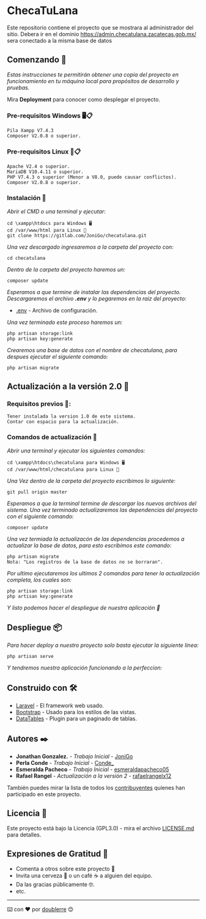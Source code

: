 # ChecaTuLana

Este repositorio contiene el proyecto que se mostrara al administrador del sitio. Debera ir en el dominio https://admin.checatulana.zacatecas.gob.mx/ sera conectado a la misma base de datos

## Comenzando 🚀

_Estas instrucciones te permitirán obtener una copia del proyecto en funcionamiento en tu máquina local para propósitos de desarrollo y pruebas._

Mira **Deployment** para conocer como desplegar el proyecto.


### Pre-requisitos Windows 🖥️📋

```
Pila Xampp V7.4.3
Composer V2.0.8 o superior.
```

### Pre-requisitos Linux 🐧📋

```
Apache V2.4 o superior.
MariaDB V10.4.11 o superior.
PHP V7.4.3 o superior (Menor a V8.0, puede causar conflictos).
Composer V2.0.8 o superior.
```

### Instalación 🔧

_Abrir el CMD o una terminal y ejecutar:_

```
cd \xampp\htdocs para Windows 🖥️
cd /var/www/html para Linux 🐧
git clone https://gitlab.com/JoniGo/checatulana.git
```

_Una vez descargado ingresaremos a la carpeta del proyecto con:_

```
cd checatulana
```

_Dentro de la carpeta del proyecto haremos un:_

```
composer update
```

_Esperamos a que termine de instalar las dependencias del proyecto._
_Descargaremos el archivo ***.env*** y lo pegaremos en la raiz del proyecto:_
* [.env](https://drive.google.com/file/d/1st8uuLyxNccxaMALN3UpqWjeKK3frq3E/view?usp=sharing) - Archivo de configuración.

_Una vez terminado este proceso haremos un:_
```
php artisan storage:link
php artisan key:generate
```

_Crearemos una base de datos con el nombre de checatulana, para despues ejecutar el siguiente comando:_
```
php artisan migrate
```

## Actualización a la versión 2.0 🔄
### Requisitos previos 📝:
```
Tener instalada la version 1.0 de este sistema.
Contar con espacio para la actualización.
```

### Comandos de actualización 🔧
_Abrir una terminal y ejecutar los siguientes comandos:_
```
cd \xampp\htdocs\checatulana para Windows 🖥️
cd /var/www/html/checatulana para Linux 🐧
```
_Una Vez dentro de la carpeta del proyecto escribimos lo siguiente:_
```
git pull origin master
```
_Esperamos a que la terminal termine de descargar los nuevos archivos del sistema._
_Una vez terminado actualizaremos las dependencias del proyecto con el siguiente comando:_
```
composer update
```

_Una vez termiada la actualizacón de las dependencias procedemos a actualizar la base de datos, para esto escribimos este comando:_
```
php artisan migrate
Nota: "Los registros de la base de datos no se borraran".
```

_Por ultimo ejecutaremos los ultimos 2 comandos para tener la actualización completa, los cuales son:_
```
php artisan storage:link
php artisan key:generate
```

_Y listo podemos hacer el despliegue de nuestra aplicación 🤑_

## Despliegue 📦

_Para hacer deploy a nuestro proyecto solo basta ejecutar la siguiente linea:_
```
php artisan serve
```
_Y tendremos nuestra aplicación funcionando a la perfeccion:_

## Construido con 🛠

* [Laravel](https://laravel.com/docs/8.x) - El framework web usado.
* [Bootstrap](https://getbootstrap.com/docs/5.0/getting-started/introduction/) - Usado para los estilos de las vistas.
* [DataTables](https://datatables.net/manual/installation) - Plugin para un paginado de tablas.

## Autores ✒️

* **Jonathan Gonzalez.** - *Trabajo Inicial* - [JoniGo](https://gitlab.com/JoniGo)
* **Perla Conde** - *Trabajo Inicial* - [Conde_](https://gitlab.com/Conde_)
* **Esmeralda Pacheco** - *Trabajo Inicial* - [esmeraldapacheco05](https://gitlab.com/esmeraldapacheco05)
* **Rafael Rangel** - *Actualización a la versión 2* - [rafaelrangelx12](https://gitlab.com/rafaelrangelx12)

También puedes mirar la lista de todos los [contribuyentes](https://gitlab.com/JoniGo/checatulana/-/project_members) quíenes han participado en este proyecto. 

## Licencia 📄

Este proyecto está bajo la Licencia (GPL3.0) - mira el archivo [LICENSE.md](https://gitlab.com/JoniGo/checatulana/-/blob/master/LICENSE) para detalles.

## Expresiones de Gratitud 🎁

* Comenta a otros sobre este proyecto 📢
* Invita una cerveza 🍺 o un café ☕ a alguien del equipo. 
* Da las gracias públicamente 🤓.
* etc.



---
⌨️ con ❤️ por [doublerre](https://github.com/doublerre) 😊
